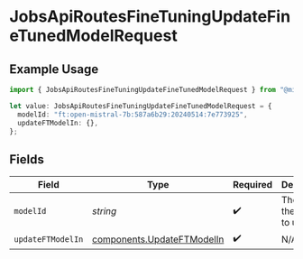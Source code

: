# JobsApiRoutesFineTuningUpdateFineTunedModelRequest

## Example Usage

```typescript
import { JobsApiRoutesFineTuningUpdateFineTunedModelRequest } from "@mistralai/mistralai/models/operations";

let value: JobsApiRoutesFineTuningUpdateFineTunedModelRequest = {
  modelId: "ft:open-mistral-7b:587a6b29:20240514:7e773925",
  updateFTModelIn: {},
};
```

## Fields

| Field                                                                    | Type                                                                     | Required                                                                 | Description                                                              | Example                                                                  |
| ------------------------------------------------------------------------ | ------------------------------------------------------------------------ | ------------------------------------------------------------------------ | ------------------------------------------------------------------------ | ------------------------------------------------------------------------ |
| `modelId`                                                                | *string*                                                                 | :heavy_check_mark:                                                       | The ID of the model to update.                                           | ft:open-mistral-7b:587a6b29:20240514:7e773925                            |
| `updateFTModelIn`                                                        | [components.UpdateFTModelIn](../../models/components/updateftmodelin.md) | :heavy_check_mark:                                                       | N/A                                                                      |                                                                          |